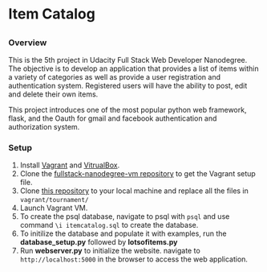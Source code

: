 # Item Catalog
##
### Overview

This is the 5th project in Udacity Full Stack Web Developer Nanodegree. The objective is to develop an application that provides a list of items within a variety of categories as well as provide a user registration and authentication system. Registered users will have the ability to post, edit and delete their own items.

This project introduces one of the most popular python web framework, flask, and the Oauth for gmail and facebook authentication and authorization system. 

### Setup
1. Install [Vagrant](http://vagrantup.com/) and [VitrualBox](https://www.virtualbox.org/).
2. Clone the [fullstack-nanodegree-vm repository](http://github.com/udacity/fullstack-nanodegree-vm) to get the Vagrant setup file.
3. Clone [this repository](https://github.com/jtang10/TournamentResults) to your local machine and replace all the files in `vagrant/tournament/`
4. Launch Vagrant VM.
5. To create the psql database, navigate to psql with `psql` and use command `\i itemcatalog.sql` to create the database.
6. To initilize the database and populate it with examples, run the **database_setup.py** followed by **lotsofitems.py**
7. Run **webserver.py** to initialize the website. navigate to `http://localhost:5000` in the browser to access the web application.
